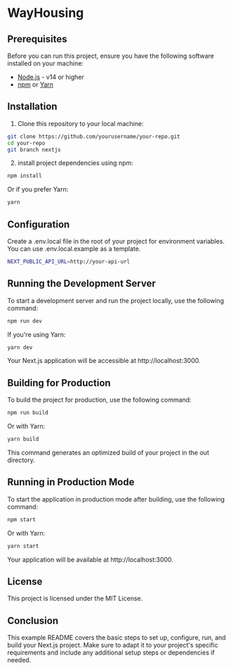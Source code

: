 # WayHousing

## Prerequisites

Before you can run this project, ensure you have the following software installed on your machine:

- [Node.js](https://nodejs.org/) - v14 or higher
- [npm](https://www.npmjs.com/) or [Yarn](https://yarnpkg.com/)

## Installation

1. Clone this repository to your local machine:

```bash
git clone https://github.com/yourusername/your-repo.git
cd your-repo
git branch nextjs
```

2. install project dependencies using npm:

```bash
npm install
```

Or if you prefer Yarn:

```bash
yarn
```

## Configuration

Create a .env.local file in the root of your project for environment variables. You can use .env.local.example as a template.

```bash
NEXT_PUBLIC_API_URL=http://your-api-url
```

## Running the Development Server

To start a development server and run the project locally, use the following command:

```bash
npm run dev
```

If you're using Yarn:

```bash
yarn dev
```

Your Next.js application will be accessible at http://localhost:3000.

## Building for Production

To build the project for production, use the following command:

```bash
npm run build
```

Or with Yarn:

```bash
yarn build
```

This command generates an optimized build of your project in the out directory.

## Running in Production Mode

To start the application in production mode after building, use the following command:

```bash
npm start
```

Or with Yarn:

```bash
yarn start
```

Your application will be available at http://localhost:3000.

## License

This project is licensed under the MIT License.

## Conclusion

This example README covers the basic steps to set up, configure, run, and build your Next.js project. Make sure to adapt it to your project's specific requirements and include any additional setup steps or dependencies if needed.
